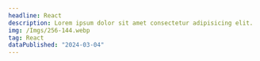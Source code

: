 ```yaml
---
headline: React
description: Lorem ipsum dolor sit amet consectetur adipisicing elit.
img: /Imgs/256-144.webp
tag: React
dataPublished: "2024-03-04"
---
```

